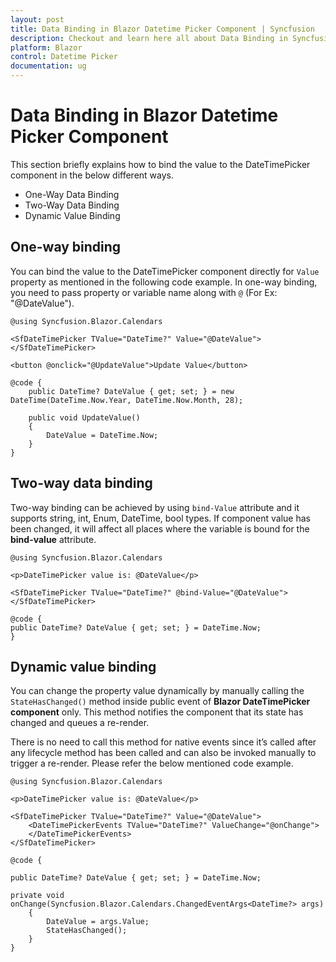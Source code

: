 ```yaml
---
layout: post
title: Data Binding in Blazor Datetime Picker Component | Syncfusion
description: Checkout and learn here all about Data Binding in Syncfusion Blazor Datetime Picker component and more.
platform: Blazor
control: Datetime Picker 
documentation: ug
---
```


# Data Binding in Blazor Datetime Picker Component

This section briefly explains how to bind the value to the DateTimePicker component in the below different ways.

* One-Way Data Binding
* Two-Way Data Binding
* Dynamic Value Binding

## One-way binding

You can bind the value to the DateTimePicker component directly for `Value` property as mentioned in the following code example. In one-way binding, you need to pass property or variable name along with `@` (For Ex: "@DateValue").

```cshtml
@using Syncfusion.Blazor.Calendars

<SfDateTimePicker TValue="DateTime?" Value="@DateValue"></SfDateTimePicker>

<button @onclick="@UpdateValue">Update Value</button>

@code {
    public DateTime? DateValue { get; set; } = new DateTime(DateTime.Now.Year, DateTime.Now.Month, 28);

    public void UpdateValue()
    {
        DateValue = DateTime.Now;
    }
}
```

## Two-way data binding

Two-way binding can be achieved by using `bind-Value` attribute and it supports string, int, Enum, DateTime, bool types. If component value has been changed, it will affect all places where the variable is bound for the **bind-value** attribute.

```cshtml
@using Syncfusion.Blazor.Calendars

<p>DateTimePicker value is: @DateValue</p>

<SfDateTimePicker TValue="DateTime?" @bind-Value="@DateValue"></SfDateTimePicker>

@code {
public DateTime? DateValue { get; set; } = DateTime.Now;
}
```

## Dynamic value binding

You can change the property value dynamically by manually calling the `StateHasChanged()` method inside public event of **Blazor DateTimePicker component** only. This method notifies the component that its state has changed and queues a re-render.

There is no need to call this method for native events since it’s called after any lifecycle method has been called and can also be invoked manually to trigger a re-render. Please refer the below mentioned code example.

```cshtml
@using Syncfusion.Blazor.Calendars

<p>DateTimePicker value is: @DateValue</p>

<SfDateTimePicker TValue="DateTime?" Value="@DateValue">
    <DateTimePickerEvents TValue="DateTime?" ValueChange="@onChange">
    </DateTimePickerEvents>
</SfDateTimePicker>

@code {

public DateTime? DateValue { get; set; } = DateTime.Now;

private void onChange(Syncfusion.Blazor.Calendars.ChangedEventArgs<DateTime?> args)
    {
        DateValue = args.Value;
        StateHasChanged();
    }
}
```